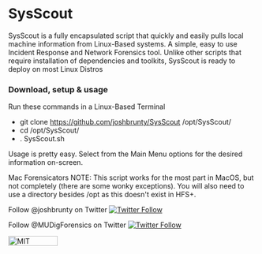 # SysScout
SysScout is a fully encapsulated script that quickly and easily pulls local machine information from Linux-Based systems.  A simple, easy to use Incident Response and Network Forensics tool.  Unlike other scripts that require installation of dependencies and toolkits, SysScout is ready to deploy on most Linux Distros

### Download, setup & usage
  Run these commands in a Linux-Based Terminal
* git clone https://github.com/joshbrunty/SysScout /opt/SysScout/
* cd /opt/SysScout/
* . SysScout.sh

Usage is pretty easy.  Select from the Main Menu options for the desired information on-screen.
  
Mac Forensicators NOTE: This script works for the most part in MacOS, but not completely (there are some wonky exceptions).  You will also need to use a directory besides /opt as this doesn't exist in HFS+. 

Follow @joshbrunty on Twitter [![Twitter Follow](https://img.shields.io/twitter/follow/shields_io.svg?style=social&label=Follow&maxAge=25920)](https://twitter.com/joshbrunty) 

Follow @MUDigForensics on Twitter [![Twitter Follow](https://img.shields.io/twitter/follow/shields_io.svg?style=social&label=Follow&maxAge=25920)](https://twitter.com/MUDigForensics) 

<img src="https://img.shields.io/badge/license-MIT-blue.svg" alt="MIT licsense" width="100" height="20">

